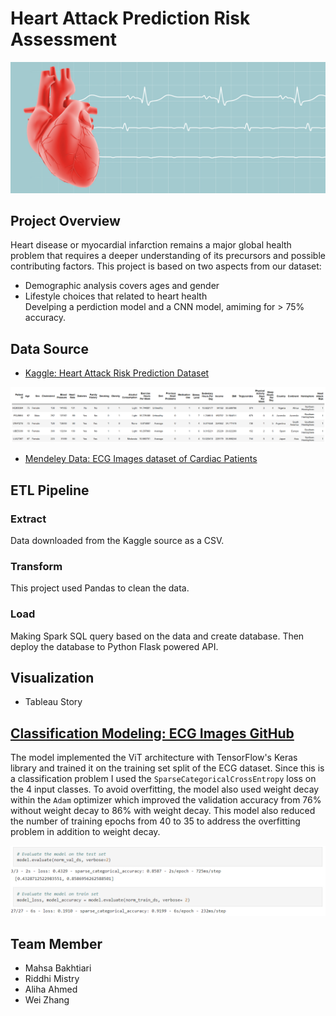 # Heart Attack Prediction Risk Assessment
<img src="/Images/heart.jpg" /> <br>

## Project Overview
Heart disease or myocardial infarction remains a major global health problem that requires a deeper understanding of its precursors and possible contributing factors.
This project is based on two aspects from our dataset:
* Demographic analysis covers ages and gender <br>
* Lifestyle choices that related to heart health <br>
Develping a perdiction model and a CNN model, amiming for > 75% accuracy.

## Data Source
* [Kaggle: Heart Attack Risk Prediction Dataset](https://www.kaggle.com/datasets/iamsouravbanerjee/heart-attack-prediction-dataset) 
<img src="/Images/dataset.png" />

* [Mendeley Data: ECG Images dataset of Cardiac Patients](https://data.mendeley.com/datasets/gwbz3fsgp8/2)


## ETL Pipeline

### Extract
Data downloaded from the Kaggle source as a CSV.

### Transform
This project used Pandas to clean the data.

### Load
Making Spark SQL query based on the data and create database. Then deploy the database to Python Flask powered API.

## Visualization
* Tableau Story

## [Classification Modeling: ECG Images GitHub](https://github.com/MahsaBakhtiari/ECG_image_classification)
The model implemented the ViT architecture with TensorFlow's Keras library and trained it on the training set split of the ECG dataset. Since this is a classification problem I used the `SparseCategoricalCrossEntropy` loss on the 4 input classes. To avoid overfitting, the model also used weight decay within the `Adam` optimizer which improved the validation accuracy from 76% without weight decay to 86% with weight decay. This model also reduced the number of training epochs from 40 to 35 to address the overfitting problem in addition to weight decay.

<img src="/Images/ecg_model.png" />

## Team Member
* Mahsa Bakhtiari
* Riddhi Mistry
* Aliha Ahmed
* Wei Zhang
